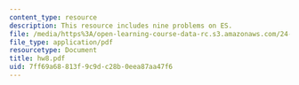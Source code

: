 ```yaml
---
content_type: resource
description: This resource includes nine problems on ES.
file: /media/https%3A/open-learning-course-data-rc.s3.amazonaws.com/24-241-logic-i-fall-2005/7ff69a68813f9c9dc28b0eea87aa47f6_hw8.pdf
file_type: application/pdf
resourcetype: Document
title: hw8.pdf
uid: 7ff69a68-813f-9c9d-c28b-0eea87aa47f6
---
```

